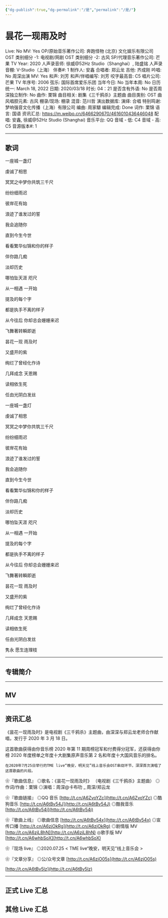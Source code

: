 ```yaml
---
{"dg-publish":true,"dg-permalink":"/是","permalink":"/是/"}
---
```



# 昙花一现雨及时

Live: No
MV: Yes
OP/原始音乐著作公司: 奔跑怪物 (北京) 文化娱乐有限公司
OST 类别细分 -1: 电视剧/网剧
OST 类别细分 -2: 古风
SP/代理音乐著作公司: 芒果 TV
Year: 2020
人声录音师: 徐威@52Hz Studio（Shanghai）, 陆盛铭
人声录音棚: V-Studio（上海）
伴奏#: 1
制作人: 安鑫
合唱者: 郑云龙
吉他: 齐成刚
吟唱: No
周深出演 MV: Yes
和声: 刘芳
和声/伴唱编写: 刘芳
咬字最高音: C5
唱片公司: 芒果 TV
年序号: 2006
弦乐: 国际首席爱乐乐团
当年今日: No
当年本周: No
日历统一: March 18, 2022
日期: 2020/03/18
时长: 04：21
是否含有外语: No
是否周深独立制作: No
曲作: 栗锦
曲目相关: 剧集《三千鸦杀》主题曲
曲目类别: OST
曲风唱腔元素: 古风
棚录/现场: 棚录
混音: 范川哲
演出数据库:
演绎: 合唱
特别鸣谢: 梦响强音文化传播（上海）有限公司
编曲: 周家騵
编辑完成: Done
词作: 栗锦
语言: 国语
资讯汇总: https://m.weibo.cn/6466290670/4616010436446048
配唱: 安鑫, 徐威@52Hz Studio (Shanghai)
音乐平台: QQ
音域 - 低: C4
音域 - 高: C5
音源版本#: 1

---

## 歌词

一座城一盏灯

虔诚了相思

冥冥之中梦你共筑三千尺

纷纷细雨迟

彼岸花有始

浪迹了谁发过的誓

我会追随你

直到今生今世

看看繁华似锦和你的样子

伴你路几痴

淡却历史

哪怕坠天涯 咫尺

从一相遇 一开始

提及的每个字

都是执手不离的样子

从今往后 你却总会姗姗来迟

飞舞著转瞬即逝

昙花一现 雨及时

又盛开的紫

绚烂了曾经化作诗

几拜成念 天恩赐

读相依生死

任由光阴白发丝

一座城一盏灯

虔诚了相思

冥冥之中梦你共筑三千尺

纷纷细雨迟

彼岸花有始

浪迹了谁发过的誓

我会追随你

直到今生今世

看看繁华似锦和你的样子

伴你路几痴

淡却历史

哪怕坠天涯 咫尺

从一相遇 一开始

提及的每个字

都是执手不离的样子

从今往后 你却总会姗姗来迟

飞舞著转瞬即逝

昙花一现 雨及时

又盛开的紫

绚烂了曾经化作诗

几拜成念 天恩赐

读相依生死

任由光阴白发丝

隽永 愿生连理枝

---

## 专辑简介

---

## MV

---

## 资讯汇总

《昙花一现雨及时》是电视剧《三千鸦杀》主题曲，由深深与郑云龙老师合作献唱，发行于 2020 年 3 月 18 日。

   这首歌曲获得由你音乐榜 2020 年第 11 期周榜冠军和付费得分冠军，还获得由你榜 2020 年度榜单之年度十大剧集原声音乐第 2 名和年度十大国风音乐的排名。

    在2020年7月25日举行的TME live“晚安，明天见”线上音乐会OST串烧环节，深深首次演唱了这首歌曲的片段。

❀『歌曲信息』
◎歌名：《昙花一现雨及时》
（电视剧《三千鸦杀》主题曲）
◎作词/作曲：栗锦
◎演唱：周深@卡布叻 _ 周深/郑云龙

❀『歌曲链接』
◎QQ 音乐 [http://t.cn/A6ZvoYZc](http://t.cn/A6ZvoYZc)
◎酷狗音乐 [http://t.cn/A6tBv54J](http://t.cn/A6tBv54J)
◎酷我音乐 [http://t.cn/A6tBv54i](http://t.cn/A6tBv54i)

❀『歌曲上线』
◎歌曲信息 [http://t.cn/A6tBv54x](http://t.cn/A6tBv54x)
◎宣传口播 [http://t.cn/A6zjOkRg](http://t.cn/A6zjOkRg)
◎剧情版 MV [http://t.cn/A6zjL8hN](http://t.cn/A6zjL8hN)
◎歌手版 MV [http://t.cn/A6whbSoX](http://t.cn/A6whbSoX)

❀『现场 live』
◎2020.07.25
< TME live“晚安，明天见”线上音乐会 >

❀『文章分享』
◎公/众号文章 [http://t.cn/A6zjO05s](http://t.cn/A6zjO05s)

[http://t.cn/A6tBv5lz](http://t.cn/A6tBv5lz)

---

## 正式 Live 汇总

## 其他 Live 汇总
